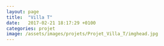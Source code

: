 ```yaml
---
layout: page
title:  "Villa T"
date:   2017-02-21 18:17:29 +0100
categories: projet
image: /assets/images/projets/Projet_Villa_T/imghead.jpg
---
```

